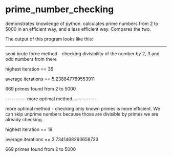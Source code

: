 # prime_number_checking
demonstrates knowledge of python.  calculates prime numbers from 2 to 5000 in an efficient way, and a less efficient way.  Compares the two.


The output of this program looks like this:


---------------------------------------------------------------

semi brute force method - checking divisibility of the number by 2, 3 and odd numbers from there

highest iteration ==  35

average iterations ==  5.238847769553911

669  primes found from 2 to 5000

---------- more optimal method...----------

more optimal method - checking only known primes is more efficient.  We can skip unprime numbers because those are divisible by primes we are already checking.

highest iteration ==  19

average iterations ==  3.7341468293658733

669  primes found from 2 to 5000

